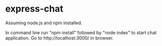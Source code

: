 # express-chat
Assuming node.js and npm installed.

In command line run "npm install" followed by "node index" to start chat application.
Go to http://localhost:3000/ in browser.
